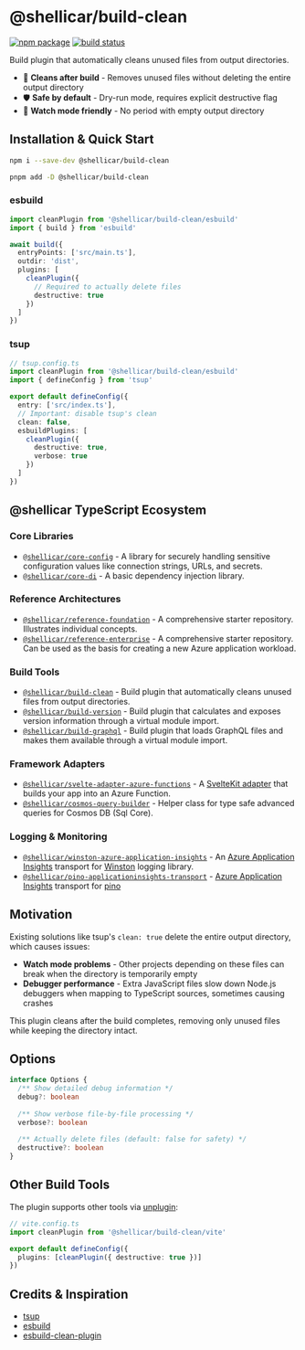 # @shellicar/build-clean

[![npm package](https://img.shields.io/npm/v/@shellicar/build-clean.svg)](https://npmjs.com/package/@shellicar/build-clean)
[![build status](https://github.com/shellicar/build-clean/actions/workflows/node.js.yml/badge.svg)](https://github.com/shellicar/build-clean/actions/workflows/node.js.yml)

Build plugin that automatically cleans unused files from output directories.

- 🧹 **Cleans after build** - Removes unused files without deleting the entire output directory
- 🛡️ **Safe by default** - Dry-run mode, requires explicit destructive flag  
- 🔧 **Watch mode friendly** - No period with empty output directory

## Installation & Quick Start

```sh
npm i --save-dev @shellicar/build-clean
```

```sh
pnpm add -D @shellicar/build-clean
```

### esbuild

```ts
import cleanPlugin from '@shellicar/build-clean/esbuild'
import { build } from 'esbuild'

await build({
  entryPoints: ['src/main.ts'],
  outdir: 'dist',
  plugins: [
    cleanPlugin({
      // Required to actually delete files
      destructive: true
    })
  ]
})
```

### tsup

```ts
// tsup.config.ts
import cleanPlugin from '@shellicar/build-clean/esbuild'
import { defineConfig } from 'tsup'

export default defineConfig({
  entry: ['src/index.ts'],
  // Important: disable tsup's clean
  clean: false,
  esbuildPlugins: [
    cleanPlugin({
      destructive: true,
      verbose: true
    })
  ]
})
```

<!-- BEGIN_ECOSYSTEM -->

## @shellicar TypeScript Ecosystem

### Core Libraries

- [`@shellicar/core-config`](https://github.com/shellicar/core-config) - A library for securely handling sensitive configuration values like connection strings, URLs, and secrets.
- [`@shellicar/core-di`](https://github.com/shellicar/core-di) - A basic dependency injection library.

### Reference Architectures

- [`@shellicar/reference-foundation`](https://github.com/shellicar/reference-foundation) - A comprehensive starter repository. Illustrates individual concepts.
- [`@shellicar/reference-enterprise`](https://github.com/shellicar/reference-enterprise) - A comprehensive starter repository. Can be used as the basis for creating a new Azure application workload.

### Build Tools

- [`@shellicar/build-clean`](https://github.com/shellicar/build-clean) - Build plugin that automatically cleans unused files from output directories.
- [`@shellicar/build-version`](https://github.com/shellicar/build-version) - Build plugin that calculates and exposes version information through a virtual module import.
- [`@shellicar/build-graphql`](https://github.com/shellicar/build-graphql) - Build plugin that loads GraphQL files and makes them available through a virtual module import.

### Framework Adapters

- [`@shellicar/svelte-adapter-azure-functions`](https://github.com/shellicar/svelte-adapter-azure-functions) - A [SvelteKit adapter](https://kit.svelte.dev/docs/adapters) that builds your app into an Azure Function.
- [`@shellicar/cosmos-query-builder`](https://github.com/shellicar/cosmos-query-builder) - Helper class for type safe advanced queries for Cosmos DB (Sql Core).

### Logging & Monitoring

- [`@shellicar/winston-azure-application-insights`](https://github.com/shellicar/winston-azure-application-insights) - An [Azure Application Insights](https://azure.microsoft.com/en-us/services/application-insights/) transport for [Winston](https://github.com/winstonjs/winston) logging library.
- [`@shellicar/pino-applicationinsights-transport`](https://github.com/shellicar/pino-applicationinsights-transport) - [Azure Application Insights](https://azure.microsoft.com/en-us/services/application-insights) transport for [pino](https://github.com/pinojs/pino)

<!-- END_ECOSYSTEM -->

## Motivation

Existing solutions like tsup's `clean: true` delete the entire output directory, which causes issues:

- **Watch mode problems** - Other projects depending on these files can break when the directory is temporarily empty
- **Debugger performance** - Extra JavaScript files slow down Node.js debuggers when mapping to TypeScript sources, sometimes causing crashes

This plugin cleans after the build completes, removing only unused files while keeping the directory intact.

## Options

```ts
interface Options {
  /** Show detailed debug information */
  debug?: boolean
  
  /** Show verbose file-by-file processing */
  verbose?: boolean
  
  /** Actually delete files (default: false for safety) */
  destructive?: boolean
}
```

## Other Build Tools

The plugin supports other tools via [unplugin](https://github.com/unjs/unplugin):

```ts
// vite.config.ts
import cleanPlugin from '@shellicar/build-clean/vite'

export default defineConfig({
  plugins: [cleanPlugin({ destructive: true })]
})
```

## Credits & Inspiration

- [tsup](https://github.com/egoist/tsup)
- [esbuild](https://github.com/evanw/esbuild)
- [esbuild-clean-plugin](https://github.com/LinbuduLab/esbuild-plugins/tree/main/packages/esbuild-plugin-clean)

